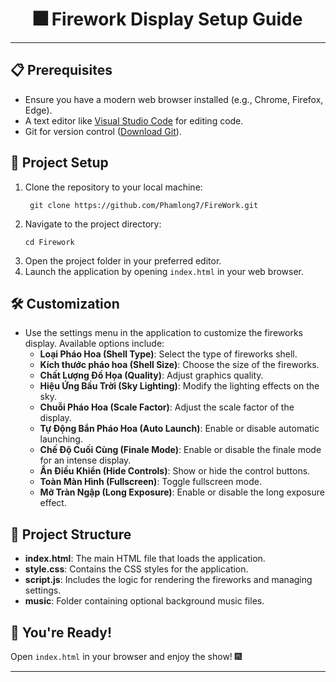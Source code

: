 <!DOCTYPE html>
<html>
<head>
</head>
<body>
  <h1 align="center">🎆 Firework Display Setup Guide</h1>

  <hr>

  <h2>📋 Prerequisites</h2>
  <ul>
    <li>Ensure you have a modern web browser installed (e.g., Chrome, Firefox, Edge).</li>
    <li>A text editor like <a href="https://code.visualstudio.com/" target="_blank">Visual Studio Code</a> for editing code.</li>
    <li>Git for version control (<a href="https://git-scm.com/" target="_blank">Download Git</a>).</li>
  </ul>

  <h2>📂 Project Setup</h2>
  <ol>
    <li>Clone the repository to your local machine:
      <pre><code> git clone https://github.com/Phamlong7/FireWork.git</code></pre>
    </li>
    <li>Navigate to the project directory:
      <pre><code>cd Firework</code></pre>
    </li>
    <li>Open the project folder in your preferred editor.</li>
    <li>Launch the application by opening <code>index.html</code> in your web browser.</li>
  </ol>

  <h2>🛠 Customization</h2>
  <ul>
    <li>Use the settings menu in the application to customize the fireworks display. Available options include:
      <ul>
        <li><b>Loại Pháo Hoa (Shell Type)</b>: Select the type of fireworks shell.</li>
        <li><b>Kích thước pháo hoa (Shell Size)</b>: Choose the size of the fireworks.</li>
        <li><b>Chất Lượng Đồ Họa (Quality)</b>: Adjust graphics quality.</li>
        <li><b>Hiệu Ứng Bầu Trời (Sky Lighting)</b>: Modify the lighting effects on the sky.</li>
        <li><b>Chuỗi Pháo Hoa (Scale Factor)</b>: Adjust the scale factor of the display.</li>
        <li><b>Tự Động Bắn Pháo Hoa (Auto Launch)</b>: Enable or disable automatic launching.</li>
        <li><b>Chế Độ Cuối Cùng (Finale Mode)</b>: Enable or disable the finale mode for an intense display.</li>
        <li><b>Ẩn Điều Khiển (Hide Controls)</b>: Show or hide the control buttons.</li>
        <li><b>Toàn Màn Hình (Fullscreen)</b>: Toggle fullscreen mode.</li>
        <li><b>Mở Tràn Ngập (Long Exposure)</b>: Enable or disable the long exposure effect.</li>
      </ul>
    </li>
  </ul>

  <h2>📁 Project Structure</h2>
  <ul>
    <li><b>index.html</b>: The main HTML file that loads the application.</li>
    <li><b>style.css</b>: Contains the CSS styles for the application.</li>
    <li><b>script.js</b>: Includes the logic for rendering the fireworks and managing settings.</li>
    <li><b>music</b>: Folder containing optional background music files.</li>
  </ul>

  <h2>🎉 You're Ready!</h2>
  <p>Open <code>index.html</code> in your browser and enjoy the show! 🎆</p>

  <hr>
</body>
</html>
